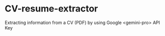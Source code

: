 # CV-resume-extractor
Extracting information from a CV (PDF) by using Google &lt;gemini-pro> API Key
